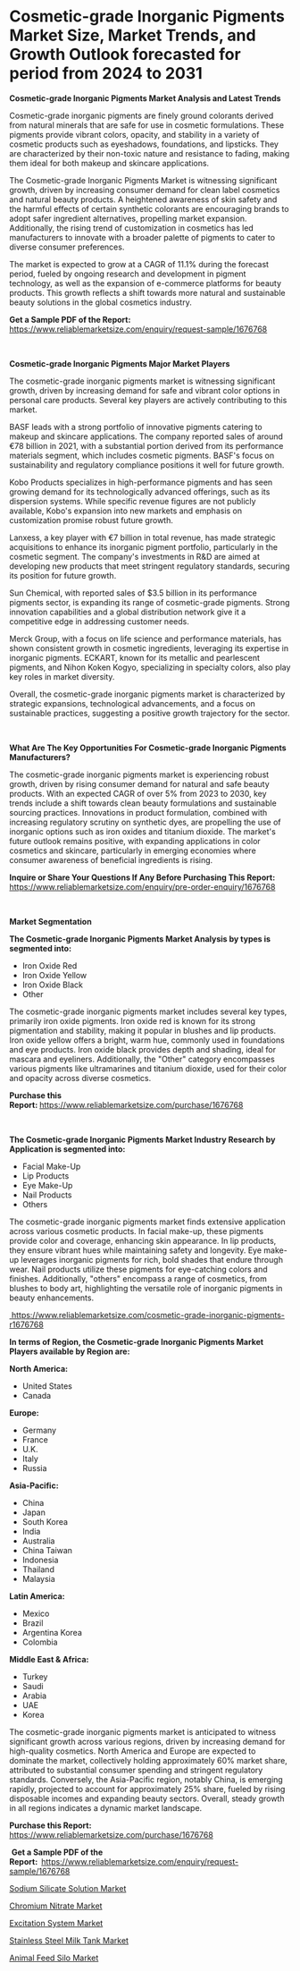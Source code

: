 <p><h1>Cosmetic-grade Inorganic Pigments Market Size, Market Trends, and Growth Outlook forecasted for period from 2024 to 2031</h1></p><p><strong>Cosmetic-grade Inorganic Pigments Market Analysis and Latest Trends</strong></p>
<p><p>Cosmetic-grade inorganic pigments are finely ground colorants derived from natural minerals that are safe for use in cosmetic formulations. These pigments provide vibrant colors, opacity, and stability in a variety of cosmetic products such as eyeshadows, foundations, and lipsticks. They are characterized by their non-toxic nature and resistance to fading, making them ideal for both makeup and skincare applications.</p><p>The Cosmetic-grade Inorganic Pigments Market is witnessing significant growth, driven by increasing consumer demand for clean label cosmetics and natural beauty products. A heightened awareness of skin safety and the harmful effects of certain synthetic colorants are encouraging brands to adopt safer ingredient alternatives, propelling market expansion. Additionally, the rising trend of customization in cosmetics has led manufacturers to innovate with a broader palette of pigments to cater to diverse consumer preferences. </p><p>The market is expected to grow at a CAGR of 11.1% during the forecast period, fueled by ongoing research and development in pigment technology, as well as the expansion of e-commerce platforms for beauty products. This growth reflects a shift towards more natural and sustainable beauty solutions in the global cosmetics industry.</p></p>
<p><strong>Get a Sample PDF of the Report:&nbsp;</strong> <a href="https://www.reliablemarketsize.com/enquiry/request-sample/1676768?utm_campaign=1293&utm_medium=2&utm_source=Github&utm_content=ia&utm_term=30092024&utm_id=cosmetic-grade-inorganic-pigments">https://www.reliablemarketsize.com/enquiry/request-sample/1676768</a></p>
<p>&nbsp;</p>
<p><strong>Cosmetic-grade Inorganic Pigments Major Market Players</strong></p>
<p><p>The cosmetic-grade inorganic pigments market is witnessing significant growth, driven by increasing demand for safe and vibrant color options in personal care products. Several key players are actively contributing to this market.</p><p>BASF leads with a strong portfolio of innovative pigments catering to makeup and skincare applications. The company reported sales of around €78 billion in 2021, with a substantial portion derived from its performance materials segment, which includes cosmetic pigments. BASF's focus on sustainability and regulatory compliance positions it well for future growth.</p><p>Kobo Products specializes in high-performance pigments and has seen growing demand for its technologically advanced offerings, such as its dispersion systems. While specific revenue figures are not publicly available, Kobo's expansion into new markets and emphasis on customization promise robust future growth.</p><p>Lanxess, a key player with €7 billion in total revenue, has made strategic acquisitions to enhance its inorganic pigment portfolio, particularly in the cosmetic segment. The company's investments in R&D are aimed at developing new products that meet stringent regulatory standards, securing its position for future growth.</p><p>Sun Chemical, with reported sales of $3.5 billion in its performance pigments sector, is expanding its range of cosmetic-grade pigments. Strong innovation capabilities and a global distribution network give it a competitive edge in addressing customer needs.</p><p>Merck Group, with a focus on life science and performance materials, has shown consistent growth in cosmetic ingredients, leveraging its expertise in inorganic pigments. ECKART, known for its metallic and pearlescent pigments, and Nihon Koken Kogyo, specializing in specialty colors, also play key roles in market diversity.</p><p>Overall, the cosmetic-grade inorganic pigments market is characterized by strategic expansions, technological advancements, and a focus on sustainable practices, suggesting a positive growth trajectory for the sector.</p></p>
<p>&nbsp;</p>
<p><strong>What Are The Key Opportunities For Cosmetic-grade Inorganic Pigments Manufacturers?</strong></p>
<p><p>The cosmetic-grade inorganic pigments market is experiencing robust growth, driven by rising consumer demand for natural and safe beauty products. With an expected CAGR of over 5% from 2023 to 2030, key trends include a shift towards clean beauty formulations and sustainable sourcing practices. Innovations in product formulation, combined with increasing regulatory scrutiny on synthetic dyes, are propelling the use of inorganic options such as iron oxides and titanium dioxide. The market's future outlook remains positive, with expanding applications in color cosmetics and skincare, particularly in emerging economies where consumer awareness of beneficial ingredients is rising.</p></p>
<p><strong>Inquire or Share Your Questions If Any Before Purchasing This Report:</strong> <a href="https://www.reliablemarketsize.com/enquiry/pre-order-enquiry/1676768?utm_campaign=1293&utm_medium=2&utm_source=Github&utm_content=ia&utm_term=30092024&utm_id=cosmetic-grade-inorganic-pigments">https://www.reliablemarketsize.com/enquiry/pre-order-enquiry/1676768</a></p>
<p>&nbsp;</p>
<p><strong>Market Segmentation</strong></p>
<p><strong>The Cosmetic-grade Inorganic Pigments Market Analysis by types is segmented into:</strong></p>
<p><ul><li>Iron Oxide Red</li><li>Iron Oxide Yellow</li><li>Iron Oxide Black</li><li>Other</li></ul></p>
<p><p>The cosmetic-grade inorganic pigments market includes several key types, primarily iron oxide pigments. Iron oxide red is known for its strong pigmentation and stability, making it popular in blushes and lip products. Iron oxide yellow offers a bright, warm hue, commonly used in foundations and eye products. Iron oxide black provides depth and shading, ideal for mascara and eyeliners. Additionally, the "Other" category encompasses various pigments like ultramarines and titanium dioxide, used for their color and opacity across diverse cosmetics.</p></p>
<p><strong>Purchase this Report:&nbsp;</strong><a href="https://www.reliablemarketsize.com/purchase/1676768?utm_campaign=1293&utm_medium=2&utm_source=Github&utm_content=ia&utm_term=30092024&utm_id=cosmetic-grade-inorganic-pigments">https://www.reliablemarketsize.com/purchase/1676768</a></p>
<p>&nbsp;</p>
<p><strong>The Cosmetic-grade Inorganic Pigments Market Industry Research by Application is segmented into:</strong></p>
<p><ul><li>Facial Make-Up</li><li>Lip Products</li><li>Eye Make-Up</li><li>Nail Products</li><li>Others</li></ul></p>
<p><p>The cosmetic-grade inorganic pigments market finds extensive application across various cosmetic products. In facial make-up, these pigments provide color and coverage, enhancing skin appearance. In lip products, they ensure vibrant hues while maintaining safety and longevity. Eye make-up leverages inorganic pigments for rich, bold shades that endure through wear. Nail products utilize these pigments for eye-catching colors and finishes. Additionally, "others" encompass a range of cosmetics, from blushes to body art, highlighting the versatile role of inorganic pigments in beauty enhancements.</p></p>
<p><a href="https://www.reliablemarketsize.com/cosmetic-grade-inorganic-pigments-r1676768?utm_campaign=1293&utm_medium=2&utm_source=Github&utm_content=ia&utm_term=30092024&utm_id=cosmetic-grade-inorganic-pigments">&nbsp;https://www.reliablemarketsize.com/cosmetic-grade-inorganic-pigments-r1676768</a></p>
<p><strong>In terms of Region, the Cosmetic-grade Inorganic Pigments Market Players available by Region are:</strong></p>
<p>
    <p> <strong> North America: </strong>
        <ul>
            <li>United States</li>
            <li>Canada</li>
        </ul>
        </p> 
    <p> <strong> Europe: </strong>
        <ul>
            <li>Germany</li>
            <li>France</li>
            <li>U.K.</li>
            <li>Italy</li>
            <li>Russia</li>
        </ul>
        </p> 
    <p> <strong> Asia-Pacific: </strong>
        <ul>
            <li>China</li>
            <li>Japan</li>
            <li>South Korea</li>
            <li>India</li>
            <li>Australia</li>
            <li>China Taiwan</li>
            <li>Indonesia</li>
            <li>Thailand</li>
            <li>Malaysia</li>
        </ul>
        </p> 
    <p> <strong> Latin America: </strong>
        <ul>
            <li>Mexico</li>
            <li>Brazil</li>
            <li>Argentina Korea</li>
            <li>Colombia</li>
        </ul>
        </p> 
    <p> <strong> Middle East & Africa: </strong>
        <ul>
            <li>Turkey</li>
            <li>Saudi</li>
            <li>Arabia</li>
            <li>UAE</li>
            <li>Korea</li>
        </ul>
    </p>
    </p>
<p><p>The cosmetic-grade inorganic pigments market is anticipated to witness significant growth across various regions, driven by increasing demand for high-quality cosmetics. North America and Europe are expected to dominate the market, collectively holding approximately 60% market share, attributed to substantial consumer spending and stringent regulatory standards. Conversely, the Asia-Pacific region, notably China, is emerging rapidly, projected to account for approximately 25% share, fueled by rising disposable incomes and expanding beauty sectors. Overall, steady growth in all regions indicates a dynamic market landscape.</p></p>
<p><strong>Purchase this Report: </strong><a href="https://www.reliablemarketsize.com/purchase/1676768?utm_campaign=1293&utm_medium=2&utm_source=Github&utm_content=ia&utm_term=30092024&utm_id=cosmetic-grade-inorganic-pigments">https://www.reliablemarketsize.com/purchase/1676768</a></p>
<p>&nbsp;<strong>Get a Sample PDF of the Report:&nbsp;&nbsp;</strong><a href="https://www.reliablemarketsize.com/enquiry/request-sample/1676768?utm_campaign=1293&utm_medium=2&utm_source=Github&utm_content=ia&utm_term=30092024&utm_id=cosmetic-grade-inorganic-pigments">https://www.reliablemarketsize.com/enquiry/request-sample/1676768</a></p>
<p><strong></strong></p>
<p><p><a href="https://issuu.com/reportprime-2/docs/sodium-silicate-solution-market-siz_51ffcc29657221?utm_campaign=1293&utm_medium=2&utm_source=Github&utm_content=ia&utm_term=30092024&utm_id=cosmetic-grade-inorganic-pigments">Sodium Silicate Solution Market</a></p><p><a href="https://issuu.com/reportprime-2/docs/chromium-nitrate-market-size-2030.p_efaa8875e5f46e?utm_campaign=1293&utm_medium=2&utm_source=Github&utm_content=ia&utm_term=30092024&utm_id=cosmetic-grade-inorganic-pigments">Chromium Nitrate Market</a></p><p><a href="https://www.linkedin.com/pulse/global-excitation-system-market-sector-types-applications-6zqke?utm_campaign=1293&utm_medium=2&utm_source=Github&utm_content=ia&utm_term=30092024&utm_id=cosmetic-grade-inorganic-pigments">Excitation System Market</a></p><p><a href="https://www.linkedin.com/pulse/stainless-steel-milk-tank-market-global-trends-forecast-3pvre?utm_campaign=1293&utm_medium=2&utm_source=Github&utm_content=ia&utm_term=30092024&utm_id=cosmetic-grade-inorganic-pigments">Stainless Steel Milk Tank Market</a></p><p><a href="https://www.linkedin.com/pulse/global-animal-feed-silo-industry-types-applications-market-6ktie?utm_campaign=1293&utm_medium=2&utm_source=Github&utm_content=ia&utm_term=30092024&utm_id=cosmetic-grade-inorganic-pigments">Animal Feed Silo Market</a></p></p>